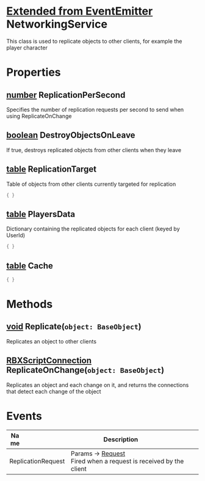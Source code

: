 # [Extended from EventEmitter](EventEmitter.md) NetworkingService 
This class is used to replicate objects to other clients, for example the player character
	 
# Properties

## [number](number.md) ReplicationPerSecond
Specifies the number of replication requests per second to send when using ReplicateOnChange
  
## [boolean](boolean.md) DestroyObjectsOnLeave
If true, destroys replicated objects from other clients when they leave
  
## [table](table.md) ReplicationTarget 
Table of objects from other clients currently targeted for replication
   
```lua
{ }
```
## [table](table.md) PlayersData 
Dictionary containing the replicated objects for each client (keyed by UserId)
   
```lua
{ }
```
## [table](table.md) Cache 
 
```lua
{ }
```


# Methods
## [void](void.md) Replicate(`object: BaseObject`) 
 Replicates an object to other clients

## [RBXScriptConnection](Connection.md	) ReplicateOnChange(`object: BaseObject`) 
 Replicates an object and each change on it, and returns the connections that detect each change of the object
	


# Events
|<div style="width:20%; max-size: 20%">Name</div>|<div style="width:80%; max-size: 80%">Description</div>|
|---|---|
|ReplicationRequest|Params -> [Request](Request.md) <br>  Fired when a request is received by the client<br>|



